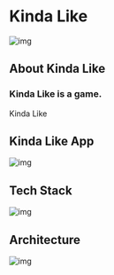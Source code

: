 # Kinda Like
![img](https://i.imgur.com/QDHbBl0.png)

## About Kinda Like

### Kinda Like is a game.

Kinda Like 

## Kinda Like App
![img](https://i.imgur.com/1IzKw7h.png)

## Tech Stack 
![img](https://i.imgur.com/88gMg1g.png)

## Architecture
![img]()
